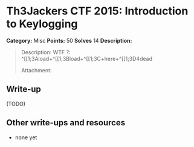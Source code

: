 # Th3Jackers CTF 2015: Introduction to Keylogging

**Category:** Misc
**Points:** 50
**Solves** 14
**Description:**

> Description: WTF ?: ^[[1;3Aload+^[[1;3Bload+^[[1;3C+here+^[[1;3D4dead
>
> Attachment:

## Write-up

(TODO)

## Other write-ups and resources

* none yet
